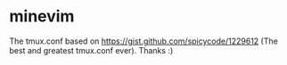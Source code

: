 # minevim
The tmux.conf based on https://gist.github.com/spicycode/1229612 (The best and greatest tmux.conf ever). Thanks :)
